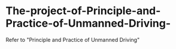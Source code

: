 # The-project-of-Principle-and-Practice-of-Unmanned-Driving-
Refer to "Principle and Practice of Unmanned Driving"

